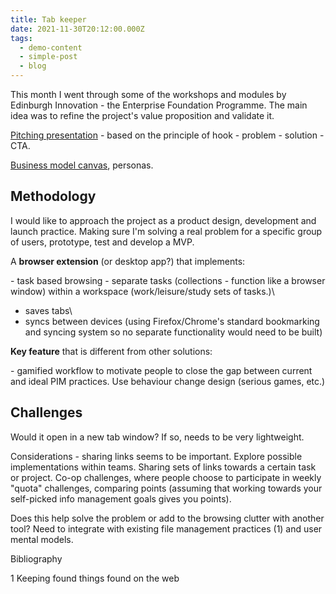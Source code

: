 ```yaml
---
title: Tab keeper
date: 2021-11-30T20:12:00.000Z
tags:
  - demo-content
  - simple-post
  - blog
---
```

This month I went through some of the workshops and modules by Edinburgh Innovation - the Enterprise Foundation Programme. The main idea was to refine the project's value proposition and validate it.

[Pitching presentation](https://uoe-my.sharepoint.com/:p:/g/personal/s2006146_ed_ac_uk/EdsnWsi7L7VFseh1RwkPegEBR2SZuhV_zVToD29xDlmQCg?e=bl2BLJ) - based on the principle of hook - problem - solution - CTA.

[Business model canvas](https://app.validatestartup.com/bmcs/2679), personas.



## Methodology

I would like to approach the project as a product design, development and launch practice. Making sure I'm solving a real problem for a specific group of users, prototype, test and develop a MVP.

A **browser extension** (or desktop app?) that implements:

\- task based browsing - separate tasks (collections - function like a browser window) within a workspace (work/leisure/study sets of tasks.)\
- saves tabs\
- syncs between devices (using Firefox/Chrome's standard bookmarking and syncing system so no separate functionality would need to be built)

**Key feature** that is different from other solutions:

\- gamified workflow to motivate people to close the gap between current and ideal PIM practices. Use behaviour change design (serious games, etc.) 



## Challenges

Would it open in a new tab window? If so, needs to be very lightweight.

Considerations - sharing links seems to be important. Explore possible implementations within teams. Sharing sets of links towards a certain task or project. Co-op challenges, where people choose to participate in weekly "quota" challenges, comparing points (assuming that working towards your self-picked info management goals gives you points).

Does this help solve the problem or add to the browsing clutter with another tool? Need to integrate with existing file management practices (1) and user mental models.



Bibliography

1 Keeping found things found on the web